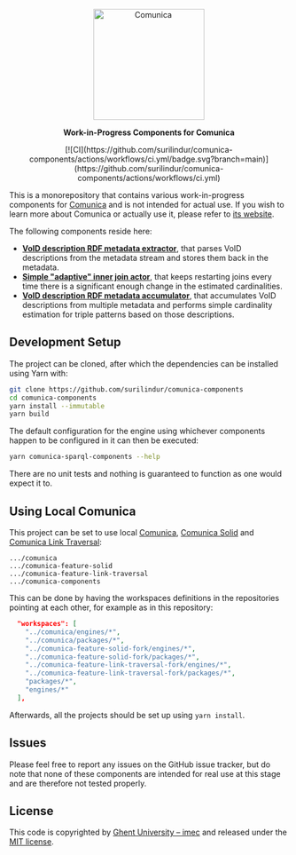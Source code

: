 <p align="center">
  <a href="https://comunica.dev/">
    <img alt="Comunica" src="https://comunica.dev/img/comunica_red.svg" width="200">
  </a>
</p>

<p align="center">
  <strong>Work-in-Progress Components for Comunica</strong>
</p>

<p align="center">
  [![CI](https://github.com/surilindur/comunica-components/actions/workflows/ci.yml/badge.svg?branch=main)](https://github.com/surilindur/comunica-components/actions/workflows/ci.yml)
</p>

This is a monorepository that contains various work-in-progress components for [Comunica](https://github.com/comunica/comunica) and is not intended for actual use. If you wish to learn more about Comunica or actually use it, please refer to [its website](https://comunica.dev/).

The following components reside here:

* [**VoID description RDF metadata extractor**](packages/actor-rdf-metadata-extract-void-description/), that parses VoID descriptions from the metadata stream and stores them back in the metadata.
* [**Simple "adaptive" inner join actor**](packages/actor-rdf-join-inner-multi-adaptive-heuristics/), that keeps restarting joins every time there is a significant enough change in the estimated cardinalities.
* [**VoID description RDF metadata accumulator**](packages/actor-rdf-metadata-accumulate-void-description/), that accumulates VoID descriptions from multiple metadata and performs simple cardinality estimation for triple patterns based on those descriptions.

## Development Setup

The project can be cloned, after which the dependencies can be installed using Yarn with:

```bash
git clone https://github.com/surilindur/comunica-components
cd comunica-components
yarn install --immutable
yarn build
```

The default configuration for the engine using whichever components happen to be configured in it can then be executed:

```bash
yarn comunica-sparql-components --help
```

There are no unit tests and nothing is guaranteed to function as one would expect it to.

## Using Local Comunica

This project can be set to use local [Comunica](https://github.com/comunica/comunica), [Comunica Solid](https://github.com/comunica/comunica-feature-solid) and [Comunica Link Traversal](https://github.com/comunica/comunica-feature-link-traversal):

```
.../comunica
.../comunica-feature-solid
.../comunica-feature-link-traversal
.../comunica-components
```

This can be done by having the workspaces definitions in the repositories pointing at each other, for example as in this repository:
```json
  "workspaces": [
    "../comunica/engines/*",
    "../comunica/packages/*",
    "../comunica-feature-solid-fork/engines/*",
    "../comunica-feature-solid-fork/packages/*",
    "../comunica-feature-link-traversal-fork/engines/*",
    "../comunica-feature-link-traversal-fork/packages/*",
    "packages/*",
    "engines/*"
  ],
```

Afterwards, all the projects should be set up using `yarn install`.

## Issues

Please feel free to report any issues on the GitHub issue tracker, but do note that none of these components are intended for real use at this stage and are therefore not tested properly.

## License

This code is copyrighted by [Ghent University – imec](http://idlab.ugent.be/) and released under the [MIT license](http://opensource.org/licenses/MIT).
